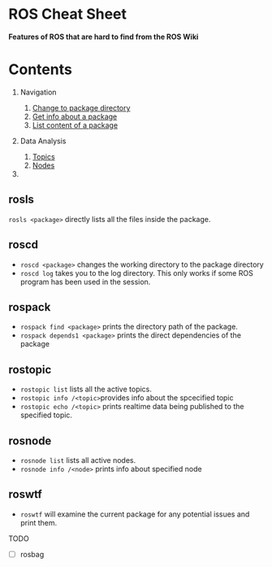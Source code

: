 # ROS Cheat Sheet
**Features of ROS that are hard to find from the ROS Wiki**


# Contents
1. Navigation  
    1. [Change to package directory](#roscd)
    2. [Get info about a package](#rospack)
    3. [List content of a package](#rosls)

2. Data Analysis
    1. [Topics](#rostopic)
    2. [Nodes](#rosnode)
    
3. 

## rosls
`rosls <package>` directly lists all the files inside the package.

## roscd
- `roscd <package>` changes the working directory to the package directory
- `roscd log` takes you to the log directory. This only works if some ROS program has been used in the session.

## rospack
- `rospack find <package>` prints the directory path of the package.
- `rospack depends1 <package>` prints the direct dependencies of the package

## rostopic
- `rostopic list` lists all the active topics.
- `rostopic info /<topic>`provides info about the spcecified topic
- `rostopic echo /<topic>` prints realtime data being published to the specified topic.

## rosnode
- `rosnode list` lists all active nodes.
- `rosnode info /<node>` prints info about specified node

## roswtf
- `roswtf` will examine the current package for any potential issues and print them.


TODO
- [ ] rosbag
